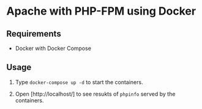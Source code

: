 # Apache with PHP-FPM using Docker

## Requirements

- Docker with Docker Compose

## Usage

1. Type `docker-compose up -d` to start the containers.

2. Open [http://localhost/] to see resukts of `phpinfo` served by the containers.

